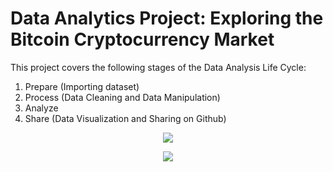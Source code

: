# Data Analytics Project: Exploring the Bitcoin Cryptocurrency Market
This project covers the following stages of the Data Analysis Life Cycle:
1. Prepare (Importing dataset)
2. Process (Data Cleaning and Data Manipulation)
3. Analyze
4. Share (Data Visualization and Sharing on Github)

<p align="center"><img src="https://user-images.githubusercontent.com/98682258/219934790-fc8c9a85-7a58-45e1-8d53-e5ea567a5cbf.png"></p>

<p align="center"><img src="https://user-images.githubusercontent.com/98682258/219934078-ee0c0a25-76e0-4ae5-9959-e7b3cfba550d.png"></p>

